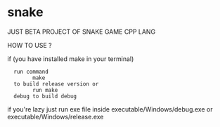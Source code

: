 # snake
JUST BETA PROJECT OF SNAKE GAME CPP LANG


HOW TO USE ?

if (you have installed make in your terminal)

      run command
            make 
      to build release version or 
            run make
      debug to build debug

if you're lazy just run exe file inside executable/Windows/debug.exe or executable/Windows/release.exe 
